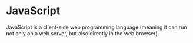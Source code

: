# JavaScript

JavaScript is a client-side web programming language (meaning it can run not only on a web server, but also directly in the web browser).